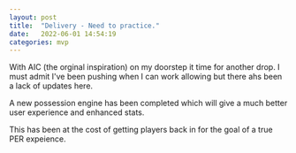 ```yaml
---
layout: post
title:  "Delivery - Need to practice."
date:   2022-06-01 14:54:19
categories: mvp
---
```

With AIC (the orginal inspiration) on my doorstep it time for another drop.  I must admit I've been pushing when I can work allowing but there ahs been a lack of updates here.

A new possession engine has been completed which will give a much better user experience and enhanced stats.

This has been at the cost of getting players back in for the goal of a true PER expeience.
